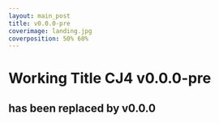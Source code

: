 ```yaml
---
layout: main_post
title: v0.0.0-pre
coverimage: landing.jpg
coverposition: 50% 60%
---
```

# Working Title CJ4 v0.0.0-pre
## has been replaced by v0.0.0